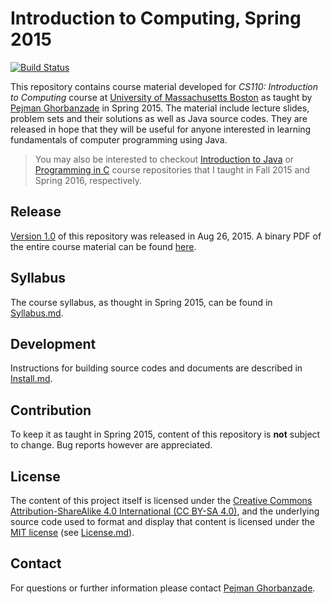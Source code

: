 # Introduction to Computing, Spring 2015

[![Build Status](https://travis-ci.com/ghorbanzade/UMB-CS110-2015S.svg?branch=master)](https://travis-ci.com/ghorbanzade/UMB-CS110-2015S)

This repository contains course material developed for *CS110:
Introduction to Computing* course at [University of Massachusetts Boston]
as taught by [Pejman Ghorbanzade] in Spring 2015.
The material include lecture slides, problem sets and their solutions
as well as Java source codes.
They are released in hope that they will be useful for anyone interested
in learning fundamentals of computer programming using Java.

> You may also be interested to checkout [Introduction to Java][1]
> or [Programming in C][2] course repositories that I taught in Fall
> 2015 and Spring 2016, respectively.

## Release

[Version 1.0] of this repository was released in Aug 26, 2015.
A binary PDF of the entire course material can be found [here][3].

## Syllabus

The course syllabus, as thought in Spring 2015, can be found in
[Syllabus.md].

## Development

Instructions for building source codes and documents are described
in [Install.md].

## Contribution

To keep it as taught in Spring 2015, content of this repository is
**not** subject to change.
Bug reports however are appreciated.

## License

The content of this project itself is licensed under the
[Creative Commons Attribution-ShareAlike 4.0 International (CC BY-SA 4.0)][4],
and the underlying source code used to format and display that content is
licensed under the [MIT license][5] (see [License.md]).

## Contact

For questions or further information please contact [Pejman Ghorbanzade].

[University of Massachusetts Boston]: https://umb.edu
[Pejman Ghorbanzade]: https://pejman.ghorbanzade.com
[Version 1.0]: https://github.com/ghorbanzade/UMB-CS110-2015S/releases/tag/v1.0
[Syllabus.md]: https://github.com/ghorbanzade/UMB-CS110-2015S/blob/master/Syllabus.md
[Install.md]: https://github.com/ghorbanzade/UMB-CS110-2015S/blob/master/Install.md
[License.md]: https://github.com/ghorbanzade/UMB-CS110-2015S/blob/master/License.md

[1]: https://github.com/ghorbanzade/UMB-CS114-2015F
[2]: https://github.com/ghorbanzade/UMB-CS240-2016S
[3]: https://github.com/ghorbanzade/UMB-CS110-2015S/releases/download/v1.1/course-material.pdf
[4]: https://creativecommons.org/licenses/by-sa/4.0/
[5]: https://github.com/ghorbanzade/UMB-CS110-2015S/blob/master/License.md
